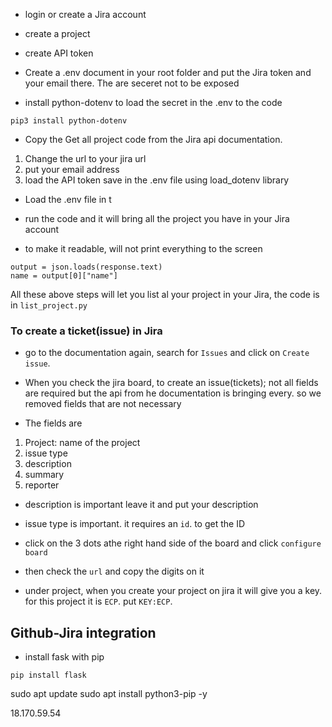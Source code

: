-  login or create a Jira account

- create a project

- create API token 

- Create a .env document in your root folder and put the Jira token and your email there. The are seceret not to be exposed

- install python-dotenv to load the secret in the .env to the code 

```
pip3 install python-dotenv
```

- Copy the Get all project code from the Jira api documentation. 
1. Change the url to your jira url
2. put your email address
3. load the API token save in the .env file using load_dotenv library

- Load the .env file in t

- run the code and it will bring all the project you have in your Jira account 

- to make it readable, will not print everything to the screen

```
output = json.loads(response.text)
name = output[0]["name"]
```

All these above steps will let you list al your project in your Jira, the code is in `list_project.py`

### To create a ticket(issue) in Jira
- go to the documentation again, search for `Issues` and click on `Create issue`. 

- When you check the jira board, to create an issue(tickets); not all fields are required but the api from he documentation is bringing every. so we removed fields that are not necessary

- The fields are
1. Project: name of the project
2. issue type
3. description
4. summary
5. reporter 

- description is important leave it and put your description
- issue type is important. it requires an `id`. to get the ID
 - click on the 3 dots athe right hand side of the board and click `configure board`

 - then check the `url` and copy the digits on it

- under project, when you create your project on jira it will give you a key. for this project it is `ECP`. put `KEY:ECP`.

## Github-Jira integration
- install fask with pip
```
pip install flask
```

sudo apt update
sudo apt install python3-pip -y

18.170.59.54
